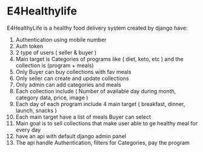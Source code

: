 # E4Healthylife
E4HealthyLife is a healthy food delivery system created by django have: 
1. Authentication using mobile number
2. Auth token
3. 2 type of users ( seller & buyer )
4. Main target is Categories of programs like ( diet, keto, etc ) and the collection is (program + meals)
5. Only Buyer can buy collections with fav meals
6. Only seller can create and update collections
7. Only admin can add categories and meals
8. Each collection include ( Number of available day during month, category data, price, image )
9. Each day of each program include 4 main target ( breakfast, dinner, launch, snacks )
10. Each main target have a list of meals Buyer can select
11. Main goal is to sell collections that make user able to ge healthy meal for every day
12. have an api with default django admin panel
13. The api handle Authentication, filters for Categories, pay the program
